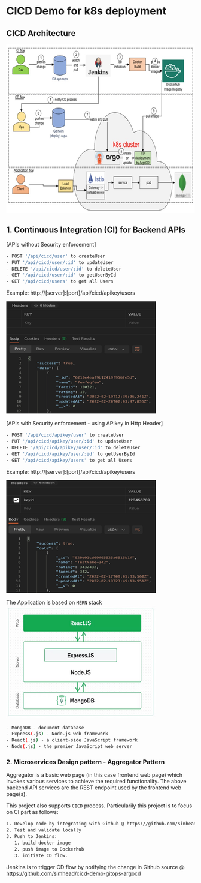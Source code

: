 # CICD Demo for k8s deployment
## CICD Architecture

<img alt="Alt text" height="450" src="./images/cicd-fullflow.jpg?raw=true" title="Title" width="700"/>

## 1. Continuous Integration (CI) for Backend APIs
[APIs without Security enforcement]
```sh
- POST '/api/cicd/user' to createUser
- PUT '/api/cicd/user/:id' to updateUser
- DELETE '/api/cicd/user/:id' to deleteUser
- GET '/api/cicd/user/:id' to getUserById
- GET '/api/cicd/users' to get all Users
```
Example: http://[server]:[port]/api/cicd/apikey/users

<img alt="NoSec" height="300" src="./images/postman-nosecurity.jpg" width="400"/>

[APIs with Security enforcement - using APIkey in Http Header]
```sh
- POST '/api/cicd/apikey/user' to createUser
- PUT '/api/cicd/apikey/user/:id' to updateUser
- DELETE '/api/cicd/apikey/user/:id' to deleteUser
- GET '/api/cicd/apikey/user/:id' to getUserById
- GET '/api/cicd/apikey/users' to get all Users
```
Example: http://[server]:[port]/api/cicd/apikey/users

<img alt="Alt text" height="300" src="./images/postman-apikey.jpg" title="Title" width="400"/>

The Application is based on `MERN` stack
<img alt="NoSec" height="300" src="./images/mernstack.jpg" width="400"/>
```sh
- MongoDB - document database
- Express(.js) - Node.js web framework
- React(.js) - a client-side JavaScript framework
- Node(.js) - the premier JavaScript web server
```
### 2. Microservices Design pattern - Aggregator Pattern
Aggregator is a basic web page (in this case frontend web page) which invokes various services to achieve the required functionality.
The above backend API services are the REST endpoint used by the frontend web page(s).

This project also supports `CICD` process. Particularily this project is to focus on CI part as follows:
```sh
1. Develop code by integrating with Github @ https://github.com/simhead/soynet-mern-backend
2. Test and validate locally
3. Push to Jenkins:
   1. build docker image
   2. push image to Dockerhub
   3. initiate CD flow.
```
Jenkins is to trigger CD flow by notifying the change in Github source @ https://github.com/simhead/cicd-demo-gitops-argocd
